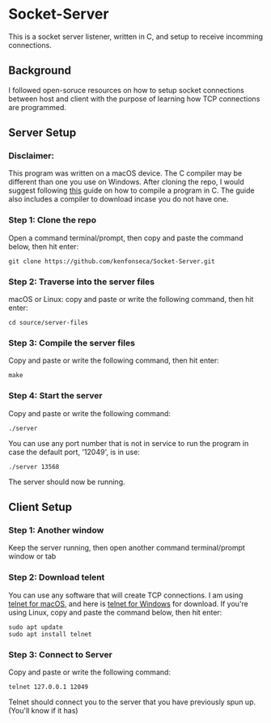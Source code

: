 # Socket-Server
This is a socket server listener, written in C, and setup to receive incomming connections.

## Background
I followed open-soruce resources on how to setup socket connections between host and client with the purpose of learning how TCP connections are programmed. 

## Server Setup
### Disclaimer:
This program was written on a macOS device. The C compiler may be different than one you use on Windows. After cloning the repo, I would suggest following [this](https://www.geeksforgeeks.org/techtips/how-to-compile-and-run-c-program-in-terminal/) guide on how to compile a program in C. The guide also includes a compiler to download incase you do not have one. 
### Step 1: Clone the repo
Open a command terminal/prompt, then copy and paste the command below, then hit enter:
```
git clone https://github.com/kenfonseca/Socket-Server.git
```
### Step 2: Traverse into the server files
macOS or Linux: copy and paste or write the following command, then hit enter:
```
cd source/server-files
```
### Step 3: Compile the server files
Copy and paste or write the following command, then hit enter:
```
make
```
### Step 4: Start the server
Copy and paste or write the following command:
```
./server
```
You can use any port number that is not in service to run the program in case the default port, '12049', is in use:
```
./server 13568
```
The server should now be running.

## Client Setup
### Step 1: Another window
Keep the server running, then open another command terminal/prompt window or tab

### Step 2: Download telent
You can use any software that will create TCP connections.
I am using [telnet for macOS](https://formulae.brew.sh/formula/telnet), and here is [telnet for Windows](https://learn.microsoft.com/en-us/previous-versions/windows/it-pro/windows-server-2008-R2-and-2008/cc754293(v=ws.10)) for download.
If you're using Linux, copy and paste the command below, then hit enter:
```
sudo apt update  
sudo apt install telnet
```

### Step 3: Connect to Server
Copy and paste or write the following command:
```
telnet 127.0.0.1 12049
```
Telnet should connect you to the server that you have previously spun up. (You'll know if it has)
